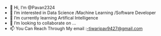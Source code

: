- 👋 Hi, I’m @Pavan2324
- 👀 I’m interested in Data Science /Machine Learning /Software Developer
- 🌱 I’m currently learning Artifical Intelligence 
- 💞️ I’m looking to collaborate on ...
- 📫 You Can Reach Through My email :-tiwaripav9427@gmail.com

<!---
Pavan2324/Pavan2324 is a ✨ special ✨ repository because its `README.md` (this file) appears on your GitHub profile.
You can click the Preview link to take a look at your changes.
--->
